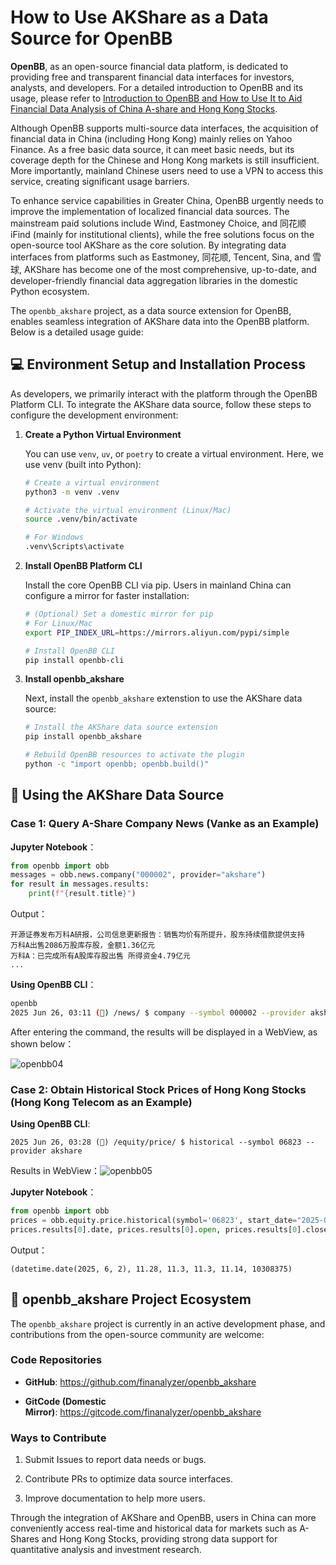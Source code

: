 # How to Use AKShare as a Data Source for OpenBB

**OpenBB**, as an open-source financial data platform, is dedicated to providing free and transparent financial data interfaces for investors, analysts, and developers. For a detailed introduction to OpenBB and its usage, please refer to [Introduction to OpenBB and How to Use It to Aid Financial Data Analysis of China A-share and Hong Kong Stocks]().

Although OpenBB supports multi-source data interfaces, the acquisition of financial data in China (including Hong Kong) mainly relies on Yahoo Finance. As a free basic data source, it can meet basic needs, but its coverage depth for the Chinese and Hong Kong markets is still insufficient. More importantly, mainland Chinese users need to use a VPN to access this service, creating significant usage barriers.

To enhance service capabilities in Greater China, OpenBB urgently needs to improve the implementation of localized financial data sources. The mainstream paid solutions include Wind, Eastmoney Choice, and 同花顺 iFind (mainly for institutional clients), while the free solutions focus on the open-source tool AKShare as the core solution. By integrating data interfaces from platforms such as Eastmoney, 同花顺, Tencent, Sina, and 雪球, AKShare has become one of the most comprehensive, up-to-date, and developer-friendly financial data aggregation libraries in the domestic Python ecosystem.

The `openbb_akshare` project, as a data source extension for OpenBB, enables seamless integration of AKShare data into the OpenBB platform. Below is a detailed usage guide:

## 💻 Environment Setup and Installation Process

As developers, we primarily interact with the platform through the OpenBB Platform CLI. To integrate the AKShare data source, follow these steps to configure the development environment:

1. **Create a Python Virtual Environment**

   You can use `venv`, `uv`, or `poetry` to create a virtual environment. Here, we use venv (built into Python):

   ```bash
   # Create a virtual environment  
   python3 -m venv .venv  
   
   # Activate the virtual environment (Linux/Mac)  
   source .venv/bin/activate  
   
   # For Windows  
   .venv\Scripts\activate  
   ```

2. **Install OpenBB Platform CLI**

   Install the core OpenBB CLI via pip. Users in mainland China can configure a mirror for faster installation:

   ```bash
   # (Optional) Set a domestic mirror for pip  
   # For Linux/Mac  
   export PIP_INDEX_URL=https://mirrors.aliyun.com/pypi/simple 
   
   # Install OpenBB CLI
   pip install openbb-cli
   ```

3. **Install openbb_akshare**

   Next, install the `openbb_akshare` extenstion to use the AKShare data source:

   ```bash
   # Install the AKShare data source extension  
   pip install openbb_akshare  
   
   # Rebuild OpenBB resources to activate the plugin  
   python -c "import openbb; openbb.build()"  
   ```

## 🚀 Using the AKShare Data Source

### Case 1: Query A-Share Company News (Vanke as an Example)

**Jupyter Notebook**：

```Python
from openbb import obb
messages = obb.news.company("000002", provider="akshare")
for result in messages.results:
    print(f"{result.title}")
```

Output：

```plaintext
开源证券发布万科A研报，公司信息更新报告：销售均价有所提升，股东持续借款提供支持
万科A出售2086万股库存股，金额1.36亿元
万科A：已完成所有A股库存股出售 所得资金4.79亿元
...
```

**Using OpenBB CLI**：

```bash
openbb
2025 Jun 26, 03:11 (🦋) /news/ $ company --symbol 000002 --provider akshare
```

After entering the command, the results will be displayed in a WebView, as shown below：

![openbb04](images/openbb04.png)

### Case 2: Obtain Historical Stock Prices of Hong Kong Stocks (Hong Kong Telecom as an Example)

**Using OpenBB CLI**:

```
2025 Jun 26, 03:28 (🦋) /equity/price/ $ historical --symbol 06823 --provider akshare
```

Results in WebView：![openbb05](images/openbb05.png)

**Jupyter Notebook**：

```Python
from openbb import obb
prices = obb.equity.price.historical(symbol='06823', start_date="2025-06-01", end_date="2025-06-10", provider="akshare")
prices.results[0].date, prices.results[0].open, prices.results[0].close, prices.results[0].high, prices.results[0].low, prices.results[0].volume
```

Output：

```
(datetime.date(2025, 6, 2), 11.28, 11.3, 11.3, 11.14, 10308375)
```

## 🌟 openbb_akshare Project Ecosystem

The `openbb_akshare` project is currently in an active development phase, and contributions from the open-source community are welcome:

### Code Repositories

- **GitHub**: https://github.com/finanalyzer/openbb_akshare

- **GitCode (Domestic Mirror)**: https://gitcode.com/finanalyzer/openbb_akshare

### Ways to Contribute

1. Submit Issues to report data needs or bugs.

2. Contribute PRs to optimize data source interfaces.

3. Improve documentation to help more users.

Through the integration of AKShare and OpenBB, users in China can more conveniently access real-time and historical data for markets such as A-Shares and Hong Kong Stocks, providing strong data support for quantitative analysis and investment research.